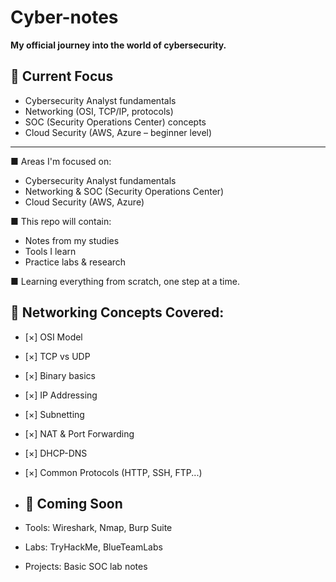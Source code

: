 # Cyber-notes

**My official journey into the world of cybersecurity.**
## 🚀 Current Focus
- Cybersecurity Analyst fundamentals
- Networking (OSI, TCP/IP, protocols)
- SOC (Security Operations Center) concepts
- Cloud Security (AWS, Azure – beginner level)
- ---

■ Areas I'm focused on:
- Cybersecurity Analyst fundamentals
- Networking & SOC (Security Operations Center)
- Cloud Security (AWS, Azure)

■ This repo will contain:
- Notes from my studies
- Tools I learn
- Practice labs & research

■ Learning everything from scratch, one step at a time.

## 🧠 Networking Concepts Covered:
- [×] OSI Model
- [×] TCP vs UDP
- [×] Binary basics
- [×] IP Addressing
- [×] Subnetting
- [×] NAT & Port Forwarding
- [×]  DHCP-DNS
- [×] Common Protocols (HTTP, SSH, FTP...)

- ## 📁 Coming Soon
- Tools: Wireshark, Nmap, Burp Suite
- Labs: TryHackMe, BlueTeamLabs
- Projects: Basic SOC lab notes
